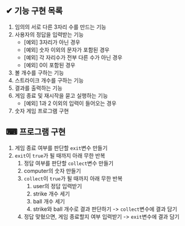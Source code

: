 ## ✔ 기능 구현 목록

1. 임의의 서로 다른 3자리 수를 만드는 기능
2. 사용자의 정답을 입력받는 기능
   - [예외] 3자리가 아닌 경우
   - [예외] 숫자 이외의 문자가 포함된 경우
   - [예외] 각 자리수가 전부 다른 수가 아닌 경우
   - [예외] 0이 포함된 경우
3. 볼 개수를 구하는 기능
4. 스트라이크 개수를 구하는 기능
5. 결과를 출력하는 기능
6. 게임 종료 및 재시작을 묻고 실행하는 기능
   - [예외] 1과 2 이외의 입력이 들어오는 경우
7. 숫자 게임 프로그램 구현


## ⌨ 프로그램 구현

1. 게임 종료 여부를 판단할 <code>exit</code>변수 만들기
2. <code>exit</code>이 <code>true</code>가 될 때까지 아래 무한 반복
   1. 정답 여부를 판단할 <code>collect</code>변수 만들기
   2. computer의 숫자 만들기
   3. <code>collect</code>이 <code>true</code>가 될 때까지 아래 무한 반복
      1. user의 정답 입력받기
      2. strike 개수 세기
      3. ball 개수 세기
      4. strike와 ball 개수로 결과 판단하기 -> <code>collect</code>변수에 결과 담기
   4. 정답 맞혔으면, 게임 종료할지 여부 입력받기 -> <code>exit</code>변수에 결과 담기